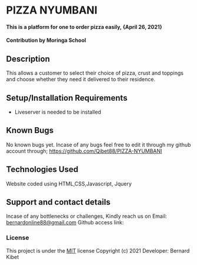# PIZZA NYUMBANI
#### This is a platform for one to order pizza easily, {April 26, 2021}
####  **Contribution by Moringa School**
## Description
This allows a customer to select their choice of pizza, crust and toppings and choose whether they need it delivered to their residence.
## Setup/Installation Requirements
* Liveserver is needed to be installed
## Known Bugs
No known bugs yet.  Incase of any bugs feel free to edit it through my github account through; https://github.com/Qibet88/PIZZA-NYUMBANI
## Technologies Used
Website coded using HTML,CSS,Javascript, Jquery
## Support and contact details
Incase of any bottlenecks or challenges, Kindly reach us on Email: bernardonline88@gmail.com
Github access link: 
### License
This project is under the  [MIT](LICENSE) license
Copyright (c) 2021                          Developer: Bernard Kibet